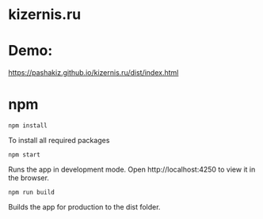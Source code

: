 # kizernis.ru

# Demo:
https://pashakiz.github.io/kizernis.ru/dist/index.html

# npm

`npm install`

To install all required packages

`npm start`

Runs the app in development mode.
Open http://localhost:4250 to view it in the browser.

`npm run build`

Builds the app for production to the dist folder.
